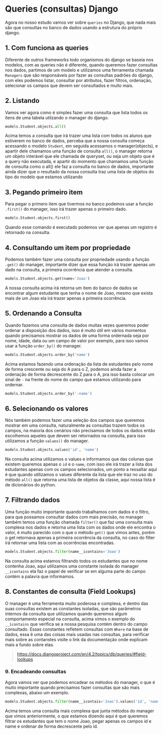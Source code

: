 # Queries (consultas) Django

Agora no nosso estudo vamos ver sobre `queries` no Django, que nada mais são que consultas no banco de dados usando a estrutura do próprio django.

## 1. Com funciona as queries

Diferente de outros frameworks todo organismos do django se baseia nos modelos, com as queries não é diferente, quando queremos fazer consultas nos dados, partimos de um modelo e utilizamos uma ferramenta chamada `Managers` que são responsáveis por fazer as consultas padrões do django, com eles podemos listar, consultar por atributos, fazer filtros, ordenação, selecionar os campos que devem ser consultados e muito mais.

## 2. Listando
Vamos ver agora como é simples fazer uma consulta que lista todos os itens de uma tabela utilzando o manager do django.

```py
models.Student.objects.all()
```
Acima temos a consulta que irá trazer uma lista com todos os alunos que estiverem no banco de dados, perceba que a nossa consulta começa acessando o modelo `Student`, em seguida acessamos o manager(objects), e apartir dele chamamos uma função de consulta `all()`, o manager retorna um objeto interável que ele chamada de queryset, ou seja um objeto que é a query não executada, e apartir do momento que chamamos uma função de consulta como o all() ele faz a consulta no banco de dados, importante ainda dizer que o resultado da nossa consulta traz uma lista de objetos do tipo do modelo que estamos utilizando

## 3. Pegando primeiro item

Para pegar o primero item que tivermos no banco podemos usar a função `.first()` do manager, isso irá trazer apenas o primeiro dado.

```py
models.Student.objects.first()
```

Quando esse comando é executado podemos ver que apenas um registro é retornado na consulta.


## 4. Consultando um item por propriedade

Podemos também fazer uma consulta por propriedade usando a função `.get()` do manager, importante dizer que essa função irá trazer apenas um dado na consulta, a primeira ocorrência que atender a consulta.

```py
models.Student.objects.get(name='Joao')
```
A nossa consulta acima irá retorna um item do banco de dados se encontrar algum estudante que tenha o nome de Joao, mesmo que exista mais de um Joao ela irá trazer apenas a primeira ocorrência.

## 5. Ordenando a Consulta

Quando fazemos uma consulta de dados muitas vezes queremos poder ordenar a disposição dos dados, isso é muito útil em vários momentos quando precisamos mostrar os dados de uma forma ordernada seja por nome, idade, data ou um campo de valor por exemplo, para isso vamos usar a função `order_by()` do manager.

```py
models.Student.objects.order_by('name')
```
Acima estamos fazendo uma ordenação da lista de estudantes pelo nome de forma crescente ou seja do A para o Z, podemos ainda fazer a ordenação de forma decrescente do Z para o A, pra isso basta colocar um sinal de `-` na frente do nome do campo que estamos utilizando para ordernar.

```py
models.Student.objects.order_by('-name')
```
## 6. Selecionando os valores

Nós também podemos fazer uma seleção dos campos que queremos mostrar em uma consulta, naturalmente as consultas trazem todos os campos, na maioria dos cenários não precisamos de todos os dados então escolhemos aqueles que devem ser retornados na consulta, para isso utilizamos a função `values()` do manager.

```py
models.Student.objects.values('id', 'name')
```
Na consulta acima utilizamos o values e informamos que das colunas que existem queremos apenas o `id` e o `name`, com isso ele irá trazer a lista dos estudantes apenas com os campos selecionados, um ponto a ressaltar aqui é que quando utilizamos o values diferente da lista que ele traz no uso do método `all()` que retorna uma lista de objetos da classe, aqui nossa lista é de dicionários do python.

## 7. Filtrando dados

Uma função muito importante quando trabalhamos com dados é o filtro, para que possamos consultar dados com mais precisão, no manager também temos uma função chamada `filter()` que faz uma consulta mais complexa nos dados e retorna uma lista com os dados onde ele encontra o valor, é muito parecido com o que o método `get()` que vimos antes, porém o get retornava apenas a primeira ocorrência da consulta, no caso do filter irá retornar uma lista com as ocorrências encontradas.

```py
models.Student.objects.filter(name__icontains='Joao')
```
Na consulta acima estamos filtrando todos os estudantes que no nome contenha Joao, aqui utilizamos uma constante isolada do manager `__icontains` ela faz o papel de verificar se em alguma parte do campo contém a palavra que informamos.

## 8. Constantes de consulta (Field Lookups)

O manager é uma ferramenta muito poderosa e complexa, e dentro das suas consultas existem as constantes isoladas, que são parâmetros internos da consulta que utilizamos quando queremos algum comportamento especial na consulta, acima vimos o exemplo do `__ìcontains` que verifica se a nossa pesquisa contém dentro do campo consultado.
Essas constantes refletem consultas com `Where` na base de dados, essa é uma das coisas mais usadas nas consultas, para verificar mais sobre as contanstes visite o link da documentação onde explicam mais a fundo sobre elas.

> https://docs.djangoproject.com/en/4.2/topics/db/queries/#field-lookups

### 9. Encadeando consultas

Agora vamos ver que podemos encadear os métodos do manager, o que é muito importante quando precisamos fazer consultas que são mais complexas, abaixo um exemplo.

```py
models.Student.objects.filter(name__icontais='Joao').values('id', 'name').order_by('-id')
```
Acima temos uma consulta mais complexa que junta métodos do manager que vimos anteriormente, o que estamos dizendo aqui é que queremos filtrar os estudantes que tem o nome Joao, pegar apenas os campos id e name e ordenar de forma decrescente pelo id.